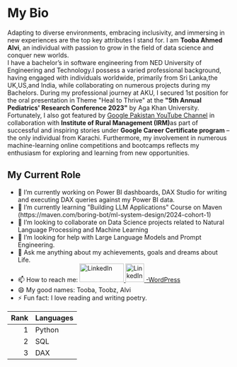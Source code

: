 <h1> My Bio</h1>
<pr>Adapting to diverse environments, embracing inclusivity, and immersing in new experiences are the top key attributes I stand for. I am <b>Tooba Ahmed Alvi</b>, an individual with passion to grow in the field of data science and conquer new worlds.<br>
I have a bachelor’s in software engineering from NED University of Engineering and Technology.I possess a varied professional background, having engaged with individuals worldwide, primarily from Sri Lanka,the UK,US,and India, while collaborating on numerous projects during my Bachelors.
During my professional journey at AKU, I secured 1st position for the oral presentation in Theme "Heal to Thrive" at the <b>"5th Annual Pediatrics' Research Conference 2023"</b> by Aga Khan University. Fortunately, I also got featured by  <a href="https://www.youtube.com/watch?v=dR2l-XOk4P4">Google Pakistan YouTube Channel</a> in collaboration with <b>Institute of Rural Management (IRM)</b>as part of successful and inspiring stories under <b>Google Career Certificate program</b> – the only individual from Karachi. Furthermore, my involvement in numerous machine-learning online competitions and bootcamps reflects my enthusiasm for exploring and learning from new opportunities.</pr>
<br>

<h2> My Current Role </h2>
<ul>
<li> 🔭 I’m currently working on Power BI dashboards, DAX Studio for writing and executing DAX queries against my Power BI data. </li>
<li>🌱 I’m currently learning "Building LLM Applications" Course on Maven (https://maven.com/boring-bot/ml-system-design/2024-cohort-1)</li>
<li> 👯 I’m looking to collaborate on Data Science projects related to Natural Language Processing and Machine Learning</li>
<li> 🤔 I’m looking for help with Large Language Models and Prompt Engineering.</li>
<li> 💬 Ask me anything about my achievements, goals and dreams about Life. </li>
<li> 📫 How to reach me:
  <a href="https://medium.com/@alvi.tooba">
    <img src="https://miro.medium.com/v2/resize:fit:8978/1*s986xIGqhfsN8U--09_AdA.png" alt="LinkedIn" style=width:100px;height:42px;">
  </a>
  <a href="https://www.linkedin.com/in/tooba-ahmed-alvi/"><img src="https://upload.wikimedia.org/wikipedia/commons/thumb/c/ca/LinkedIn_logo_initials.png/480px-LinkedIn_logo_initials.png" alt="LinkedIn" style="width:42px;height:42px;">
  </a>
 <a href="https://alvi15.home.blog/">-WordPress  </a> 
  </li>
<li> 😄 My good names: Tooba, Toobz, Alvi</li>
<li>⚡ Fun fact: I love reading and writing poetry.</li>
</ul>

| Rank  | Languages |
|-----:|---------------|
|     1| Python        |
|     2| SQL           |
|     3| DAX           |
